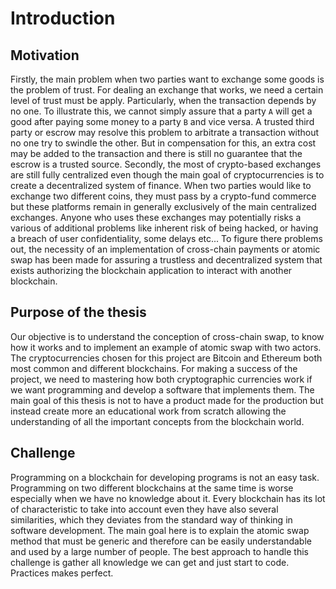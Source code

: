 # Introduction

## Motivation
Firstly, the main problem when two parties want to exchange some goods is the problem of trust. For dealing an exchange that works, we need a certain level of trust must be apply. Particularly, when the transaction depends by no one. To illustrate this, we cannot simply assure that a party `A` will get a good after paying some money to a party `B` and vice versa. A trusted third party or escrow may resolve this problem to arbitrate a transaction without no one try to swindle the other. But in compensation for this, an extra cost may be added to the transaction and there is still no guarantee that the escrow is a trusted source. Secondly, the most of crypto-based exchanges are still fully centralized even though the main goal of cryptocurrencies is to create a decentralized system of finance. When two parties would like to exchange two different coins, they must pass by a crypto-fund commerce but these platforms remain in generally exclusively of the main centralized exchanges. Anyone who uses these exchanges may potentially risks a various of additional problems like inherent risk of being hacked, or having a breach of user confidentiality, some delays etc... To figure there problems out, the necessity of an implementation of cross-chain payments or atomic swap has been made for assuring a trustless and decentralized system that exists authorizing the blockchain application to interact with another blockchain.

## Purpose of the thesis

Our objective is to understand the conception of cross-chain swap, to know how it works and to implement an example of atomic swap with two actors. The cryptocurrencies chosen for this project are Bitcoin and Ethereum both most common and different blockchains. For making a success of the project, we need to mastering how  both cryptographic currencies work if we want programming and develop a software that implements them. The main goal of this thesis is not to have a product made for the production but instead create more an educational work from scratch allowing the understanding of all the important concepts from the blockchain world.

## Challenge

Programming on a blockchain for developing programs is not an easy task. Programming on two different blockchains at the same time is worse especially when we have no knowledge about it. Every blockchain has its lot of characteristic to take into account even they have also several similarities, which they deviates from the standard way of thinking in software development. The main goal here is to explain the atomic swap method that must be generic and therefore can be easily understandable and used by a large number of people. The best approach to handle this challenge is gather all knowledge we can get and just start to code. Practices makes perfect.


